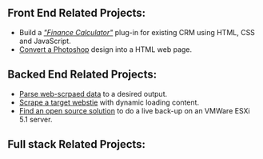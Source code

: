 ##  Front End Related Projects:
* Build a [_"Finance Calculator"_](https://github.com/radupopa2010/portfolio/tree/master/finance-calculator) plug-in for existing CRM using HTML, CSS and JavaScript.
* [Convert a Photoshop](https://github.com/radupopa2010/portfolio/tree/master/PSD-to-HTML-project) design into a HTML web page.


## Backed End Related Projects:
* [Parse web-scrpaed data](https://github.com/radupopa2010/portfolio/tree/master/parse-scraped-data-nab-15) to a desired output.
* [Scrape a target webstie](https://github.com/radupopa2010/portfolio/tree/master/scrape-with-selenium-npe15) with dynamic loading content.
* [Find an open source solution](https://github.com/radupopa2010/portfolio/tree/master/VM-Ware-ESXI-5.1-automation-back-up-bot) to do a live back-up on an VMWare ESXi 5.1 server.

## Full stack Related Projects:
